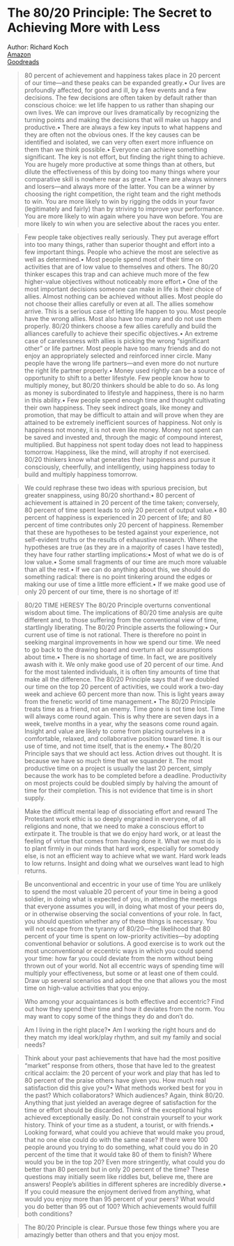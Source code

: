 # The 80/20 Principle: The Secret to Achieving More with Less
Author: Richard Koch  
[Amazon](https://amzn.to/3xHiF8i)  
[Goodreads](https://www.goodreads.com/book/show/181206.The_80_20_Principle)  

>80 percent of achievement and happiness takes place in 20 percent of our time—and these peaks can be expanded greatly.• Our lives are profoundly affected, for good and ill, by a few events and a few decisions. The few decisions are often taken by default rather than conscious choice: we let life happen to us rather than shaping our own lives. We can improve our lives dramatically by recognizing the turning points and making the decisions that will make us happy and productive.• There are always a few key inputs to what happens and they are often not the obvious ones. If the key causes can be identified and isolated, we can very often exert more influence on them than we think possible.• Everyone can achieve something significant. The key is not effort, but finding the right thing to achieve. You are hugely more productive at some things than at others, but dilute the effectiveness of this by doing too many things where your comparative skill is nowhere near as great.• There are always winners and losers—and always more of the latter. You can be a winner by choosing the right competition, the right team and the right methods to win. You are more likely to win by rigging the odds in your favor (legitimately and fairly) than by striving to improve your performance. You are more likely to win again where you have won before. You are more likely to win when you are selective about the races you enter.

>Few people take objectives really seriously. They put average effort into too many things, rather than superior thought and effort into a few important things. People who achieve the most are selective as well as determined.• Most people spend most of their time on activities that are of low value to themselves and others. The 80/20 thinker escapes this trap and can achieve much more of the few higher-value objectives without noticeably more effort.• One of the most important decisions someone can make in life is their choice of allies. Almost nothing can be achieved without allies. Most people do not choose their allies carefully or even at all. The allies somehow arrive. This is a serious case of letting life happen to you. Most people have the wrong allies. Most also have too many and do not use them properly. 80/20 thinkers choose a few allies carefully and build the alliances carefully to achieve their specific objectives.• An extreme case of carelessness with allies is picking the wrong “significant other” or life partner. Most people have too many friends and do not enjoy an appropriately selected and reinforced inner circle. Many people have the wrong life partners—and even more do not nurture the right life partner properly.• Money used rightly can be a source of opportunity to shift to a better lifestyle. Few people know how to multiply money, but 80/20 thinkers should be able to do so. As long as money is subordinated to lifestyle and happiness, there is no harm in this ability.• Few people spend enough time and thought cultivating their own happiness. They seek indirect goals, like money and promotion, that may be difficult to attain and will prove when they are attained to be extremely inefficient sources of happiness. Not only is happiness not money, it is not even like money. Money not spent can be saved and invested and, through the magic of compound interest, multiplied. But happiness not spent today does not lead to happiness tomorrow. Happiness, like the mind, will atrophy if not exercised. 80/20 thinkers know what generates their happiness and pursue it consciously, cheerfully, and intelligently, using happiness today to build and multiply happiness tomorrow.

>We could rephrase these two ideas with spurious precision, but greater snappiness, using 80/20 shorthand:• 80 percent of achievement is attained in 20 percent of the time taken; conversely, 80 percent of time spent leads to only 20 percent of output value.• 80 percent of happiness is experienced in 20 percent of life; and 80 percent of time contributes only 20 percent of happiness. Remember that these are hypotheses to be tested against your experience, not self-evident truths or the results of exhaustive research. Where the hypotheses are true (as they are in a majority of cases I have tested), they have four rather startling implications:• Most of what we do is of low value.• Some small fragments of our time are much more valuable than all the rest.• If we can do anything about this, we should do something radical: there is no point tinkering around the edges or making our use of time a little more efficient.• If we make good use of only 20 percent of our time, there is no shortage of it!

>80/20 TIME HERESY The 80/20 Principle overturns conventional wisdom about time. The implications of 80/20 time analysis are quite different and, to those suffering from the conventional view of time, startlingly liberating. The 80/20 Principle asserts the following:• Our current use of time is not rational. There is therefore no point in seeking marginal improvements in how we spend our time. We need to go back to the drawing board and overturn all our assumptions about time.• There is no shortage of time. In fact, we are positively awash with it. We only make good use of 20 percent of our time. And for the most talented individuals, it is often tiny amounts of time that make all the difference. The 80/20 Principle says that if we doubled our time on the top 20 percent of activities, we could work a two-day week and achieve 60 percent more than now. This is light years away from the frenetic world of time management.• The 80/20 Principle treats time as a friend, not an enemy. Time gone is not time lost. Time will always come round again. This is why there are seven days in a week, twelve months in a year, why the seasons come round again. Insight and value are likely to come from placing ourselves in a comfortable, relaxed, and collaborative position toward time. It is our use of time, and not time itself, that is the enemy.• The 80/20 Principle says that we should act less. Action drives out thought. It is because we have so much time that we squander it. The most productive time on a project is usually the last 20 percent, simply because the work has to be completed before a deadline. Productivity on most projects could be doubled simply by halving the amount of time for their completion. This is not evidence that time is in short supply.

>Make the difficult mental leap of dissociating effort and reward The Protestant work ethic is so deeply engrained in everyone, of all religions and none, that we need to make a conscious effort to extirpate it. The trouble is that we do enjoy hard work, or at least the feeling of virtue that comes from having done it. What we must do is to plant firmly in our minds that hard work, especially for somebody else, is not an efficient way to achieve what we want. Hard work leads to low returns. Insight and doing what we ourselves want lead to high returns.

>Be unconventional and eccentric in your use of time You are unlikely to spend the most valuable 20 percent of your time in being a good soldier, in doing what is expected of you, in attending the meetings that everyone assumes you will, in doing what most of your peers do, or in otherwise observing the social conventions of your role. In fact, you should question whether any of these things is necessary. You will not escape from the tyranny of 80/20—the likelihood that 80 percent of your time is spent on low-priority activities—by adopting conventional behavior or solutions. A good exercise is to work out the most unconventional or eccentric ways in which you could spend your time: how far you could deviate from the norm without being thrown out of your world. Not all eccentric ways of spending time will multiply your effectiveness, but some or at least one of them could. Draw up several scenarios and adopt the one that allows you the most time on high-value activities that you enjoy.

>Who among your acquaintances is both effective and eccentric? Find out how they spend their time and how it deviates from the norm. You may want to copy some of the things they do and don’t do.

>Am I living in the right place?• Am I working the right hours and do they match my ideal work/play rhythm, and suit my family and social needs?

>Think about your past achievements that have had the most positive “market” response from others, those that have led to the greatest critical acclaim: the 20 percent of your work and play that has led to 80 percent of the praise others have given you. How much real satisfaction did this give you?• What methods worked best for you in the past? Which collaborators? Which audiences? Again, think 80/20. Anything that just yielded an average degree of satisfaction for the time or effort should be discarded. Think of the exceptional highs achieved exceptionally easily. Do not constrain yourself to your work history. Think of your time as a student, a tourist, or with friends.• Looking forward, what could you achieve that would make you proud, that no one else could do with the same ease? If there were 100 people around you trying to do something, what could you do in 20 percent of the time that it would take 80 of them to finish? Where would you be in the top 20? Even more stringently, what could you do better than 80 percent but in only 20 percent of the time? These questions may initially seem like riddles but, believe me, there are answers! People’s abilities in different spheres are incredibly diverse.• If you could measure the enjoyment derived from anything, what would you enjoy more than 95 percent of your peers? What would you do better than 95 out of 100? Which achievements would fulfill both conditions?

>The 80/20 Principle is clear. Pursue those few things where you are amazingly better than others and that you enjoy most.
